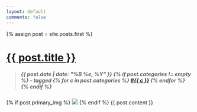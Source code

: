 ```yaml
---
layout: default
comments: false
---
```


{% assign post = site.posts.first %}

<div class="post">

<!-- copied from post_header include -->
<h1>
  <a href="{{ post.url }}">{{ post.title }}</a>
</h1>
<blockquote class="date-wrapper">
  <h5 class="date">
    {{ post.date | date: "%B %e, %Y" }}
    {% if post.categories != empty %}
     - tagged
    {% for c in post.categories %}
    <a href="/category/{{ c }}">#{{ c }}</a>
    {% endfor %}
    {% endif %}
  </h5>
</blockquote>
<!-- end copy -->

  {% if post.primary_img %}
  <img src="{{ post.primary_img }}" class="primary" />
  {% endif %}
  {{ post.content }}

</div>
